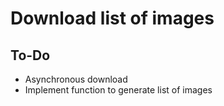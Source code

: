 # Download list of images

## To-Do

- Asynchronous download
- Implement function to generate list of images
